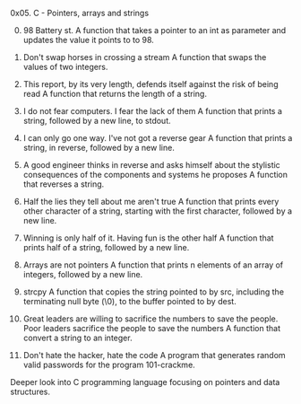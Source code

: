 0x05. C - Pointers, arrays and strings

0. 98 Battery st.
A function that takes a pointer to an int as parameter and updates the value it points to to 98.

1. Don't swap horses in crossing a stream
A function that swaps the values of two integers.

2. This report, by its very length, defends itself against the risk of being read
A function that returns the length of a string.

3. I do not fear computers. I fear the lack of them
A function that prints a string, followed by a new line, to stdout.

4. I can only go one way. I've not got a reverse gear
A function that prints a string, in reverse, followed by a new line.

5. A good engineer thinks in reverse and asks himself about the stylistic consequences of the components and systems he proposes
A function that reverses a string.

6. Half the lies they tell about me aren't true
A function that prints every other character of a string, starting with the first character, followed by a new line.

7. Winning is only half of it. Having fun is the other half
A function that prints half of a string, followed by a new line.

8. Arrays are not pointers
A function that prints n elements of an array of integers, followed by a new line.

9. strcpy
A function that copies the string pointed to by src, including the terminating null byte (\0), to the buffer pointed to by dest.

10. Great leaders are willing to sacrifice the numbers to save the people. Poor leaders sacrifice the people to save the numbers
A function that convert a string to an integer.

11. Don't hate the hacker, hate the code
A program that generates random valid passwords for the program 101-crackme.

Deeper look into C programming language focusing on pointers and data structures. 
